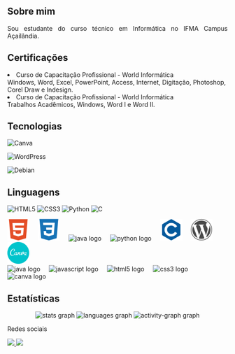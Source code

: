 
<h2>Sobre mim</h2> 
<p align="justify">Sou estudante do curso técnico em Informática no IFMA  Campus Açailândia.</p>

<h2>Certificações</h2>
<p align="justify"> <li> Curso de Capacitação Profissional - World Informática
<br>
Windows, Word, Excel, PowerPoint, Access, Internet, Digitação, Photoshop, Corel Draw e Indesign.
<br>
<li> Curso de Capacitação Profissional - World Informática
<br>
Trabalhos Acadêmicos, Windows, Word I e Word II.</p>


<h2 align="left"> Tecnologias</h2>

![Canva](https://img.shields.io/badge/Canva-000?style=for-the-badge&logo=canva&logoColor=00C4CC)

![WordPress](https://img.shields.io/badge/WordPress-000?style=for-the-badge&logo=wordpress&logoColor=blue)

![Debian](https://img.shields.io/badge/Debian-000?style=for-the-badge&logo=debian&logoColor=A81D33)

<h2 align="left"> Linguagens</h2>

![HTML5](https://img.shields.io/badge/HTML5-000?style=for-the-badge&logo=html5)
![CSS3](https://img.shields.io/badge/CSS3-000?style=for-the-badge&logo=css3&logoColor=blue)
![Python](https://img.shields.io/badge/python-000?style=for-the-badge&logo=python&logoColor=ffdd54)
![C](https://img.shields.io/badge/C-000?style=for-the-badge&logo=c&logoColor=white)
  









  
  <img src="https://raw.githubusercontent.com/devicons/devicon/ca28c779441053191ff11710fe24a9e6c23690d6/icons/html5/html5-plain.svg" height="50" alt="html5 logo"  />
  <img width="12" />
  <img src="https://raw.githubusercontent.com/devicons/devicon/ca28c779441053191ff11710fe24a9e6c23690d6/icons/css3/css3-plain.svg" height="50" alt="css3 logo"  />
  <img width="12" />
  <img src="https://cdn.jsdelivr.net/gh/devicons/devicon/icons/java/java-original.svg" height="50" alt="java logo"  />
  <img width="12" />
  <img src="https://cdn.jsdelivr.net/gh/devicons/devicon/icons/python/python-original.svg" height="50" alt="python logo"  />
  <img width="12" />
  <img src="https://raw.githubusercontent.com/devicons/devicon/ca28c779441053191ff11710fe24a9e6c23690d6/icons/c/c-plain.svg" height="50" alt="c logo"  />
  <img width="12" />
  <img src="https://raw.githubusercontent.com/devicons/devicon/ca28c779441053191ff11710fe24a9e6c23690d6/icons/wordpress/wordpress-plain.svg" height="50" alt="wordpress"  />
  <img width="12" />
  <img src="https://github.com/devicons/devicon/blob/master/icons/canva/canva-original.svg" height="50" alt="wordpress"  />
  <img width="12" /> <br>
  <div align="left">
    
  <div align="left">
  <img src="https://skillicons.dev/icons?i=java" height="50" alt="java logo"  />
  <img width="12" />
  <img src="https://skillicons.dev/icons?i=js" height="50" alt="javascript logo"  />
  <img width="12" />
  <img src="https://skillicons.dev/icons?i=html" height="50" alt="html5 logo"  />
  <img width="12" />
  <img src="https://skillicons.dev/icons?i=css" height="50" alt="css3 logo"  />
  <img width="12" />
  <img src="https://cdn.simpleicons.org/canva/00C4CC" height="50" alt="canva logo"  />
</div>
</div>
  
  <h2>Estatísticas</h2>
  <div align="center">
   <img src="https://github-readme-stats.vercel.app/api?username=Lhayla-Shamy1&hide_title=true&hide_rank=false&show_icons=true&include_all_commits=true&count_private=true&disable_animations=false&theme=github_dark&locale=pt-br&hide_border=true&order=1" height="150" alt="stats graph" /> 
    <img src="https://github-readme-stats.vercel.app/api/top-langs?username=Lhayla-Shamy1&locale=pt-br&hide_title=false&layout=compact&card_width=320&langs_count=9&theme=github_dark&hide_border=true&order=2&custom_title=Linguagens" height="150" alt="languages graph" />
  <img src="https://github-readme-activity-graph.vercel.app/graph?username=Lhayla-Shamy1&radius=16&theme=github-dark&area=true&order=5&hide_border=true" height="300" alt="activity-graph graph"  />
</div>
  </div>


  </div>


  Redes sociais
  <div align="letf">
  <a href="https://www.instagram.com/lhaylashamy9/" target="_blank">
    <img height="25" src="https://img.shields.io/badge/Instagram-E4405F?style=for-the-badge&logo=instagram&logoColor=white"/>
  </a>
  <a href="https://mail.google.com/mail/u/lhaylashamy@acad.ifma.edu.br/?view=cm&to=lhaylashamy@acad.ifma.edu.br" target="_blank">
    <img height="25" src="https://img.shields.io/badge/Gmail-D14836?style=for-the-badge&logo=gmail&logoColor=white"/>
  </a>
</div>

</div>

<!--
**Lhayla-Shamy1/Lhayla-Shamy1** is a ✨ _special_ ✨ repository because its `README.md` (this file) appears on your GitHub profile.

Here are some ideas to get you started:

- 🔭 I’m currently working on ...
- 🌱 I’m currently learning ...
- 👯 I’m looking to collaborate on ...
- 🤔 I’m looking for help with ...
- 💬 Ask me about ...
- 📫 How to reach me: ...
- 😄 Pronouns: ...
- ⚡ Fun fact: ...
-->
